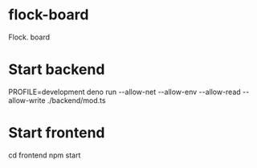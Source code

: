# flock-board

Flock. board

# Start backend

PROFILE=development deno run --allow-net --allow-env --allow-read --allow-write ./backend/mod.ts

# Start frontend

cd frontend
npm start

